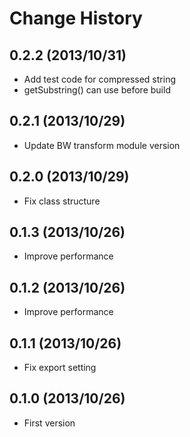Change History
=================

## 0.2.2 (2013/10/31)

* Add test code for compressed string
* getSubstring() can use before build

## 0.2.1 (2013/10/29)

* Update BW transform module version

## 0.2.0 (2013/10/29)

* Fix class structure

## 0.1.3 (2013/10/26)

* Improve performance

## 0.1.2 (2013/10/26)

* Improve performance

## 0.1.1 (2013/10/26)

* Fix export setting

## 0.1.0 (2013/10/26)

* First version
